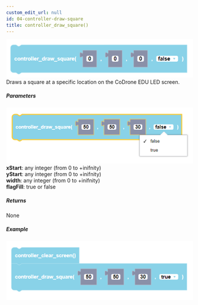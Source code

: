 ```yaml
---
custom_edit_url: null
id: 04-controller-draw-square
title: controller_draw_square()
---
```


![controller draw square block image](controller_draw_square.PNG)<br />
Draws a square at a specific location on the CoDrone EDU LED screen.

##### Parameters
![controller draw square block image](controller_draw_square_params.PNG) <br />
**xStart**: any integer (from 0 to +inifnity) <br />
**yStart**: any integer (from 0 to +inifnity) <br />
**width**: any integer (from 0 to +inifnity) <br />
**flagFill**: true or false

##### Returns

None

##### Example

![controller draw square example](controller_draw_square_example.PNG)